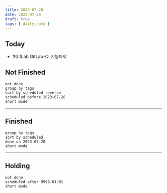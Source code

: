 ```yaml
---
title: 2023-07-28
date: 2023-07-28
draft: true
tags: [ daily_note ]
---
```


<!--

> [!Roadmap]
>
> - 빅데이터분석기사 [3.6~10/4.8/4.28 | 5.22~26/6.24/7.14]
> - 건설안전기사 [4.17~20/5.13 | 6.27~30/11.04]%%

-->

## Today
- #GitLab GitLab-CI 기능파악


## Not Finished

```tasks
not done
group by tags
sort by scheduled reverse
scheduled before 2023-07-28
short mode
```

---

## Finished

```tasks
group by tags
sort by scheduled
done on 2023-07-28
short mode
```

---

## Holding

```tasks
not done
scheduled after 9998-01-01
short mode
```
